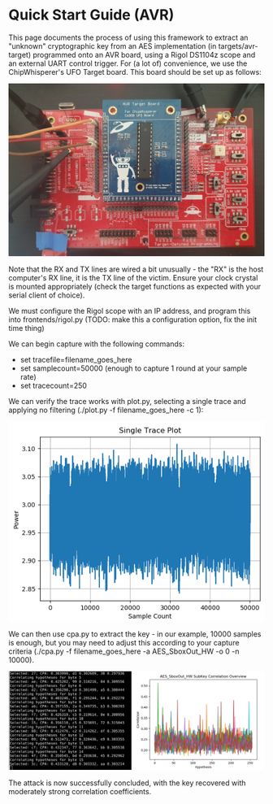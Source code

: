 # Quick Start Guide (AVR)

This page documents the process of using this framework to extract an "unknown" cryptographic key from an AES implementation (in targets/avr-target) programmed onto an AVR board, using a Rigol DS1104z scope and an external UART control trigger. For (a lot of) convenience, we use the ChipWhisperer's UFO Target board. This board should be set up as follows:

![Setup Picture](imgs/quickstart/avr-ufo-setup.png)

Note that the RX and TX lines are wired a bit unusually - the "RX" is the host computer's RX line, it is the TX line of the victim. Ensure your clock crystal is mounted appropriately (check the target functions as expected with your serial client of choice).

We must configure the Rigol scope with an IP address, and program this into frontends/rigol.py (TODO: make this a configuration option, fix the init time thing)

We can begin capture with the following commands:

- set tracefile=filename_goes_here
- set samplecount=50000 (enough to capture 1 round at your sample rate)
- set tracecount=250

We can verify the trace works with plot.py, selecting a single trace and applying no filtering (./plot.py -f filename_goes_here -c 1):

![Plot](imgs/quickstart/avr-plot.png)

We can then use cpa.py to extract the key - in our example, 10000 samples is enough, but you may need to adjust this according to your capture criteria (./cpa.py -f filename_goes_here -a AES_SboxOut_HW -o 0 -n 10000).

![Final result](imgs/quickstart/avr-final.png)

The attack is now successfully concluded, with the key recovered with moderately strong correlation coefficients.
